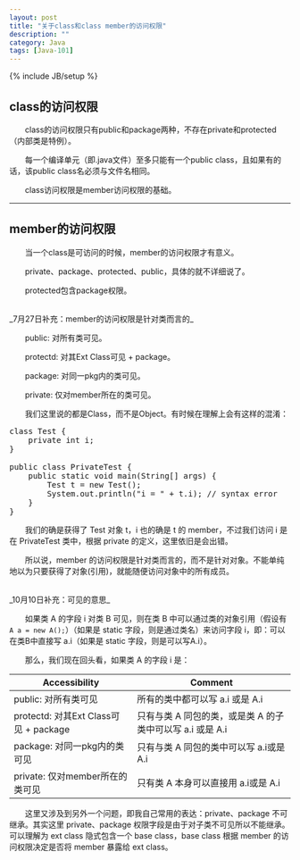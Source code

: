 ```yaml
---
layout: post
title: "关于class和class member的访问权限"
description: ""
category: Java
tags: [Java-101]
---
```

{% include JB/setup %}


## class的访问权限

　　class的访问权限只有public和package两种，不存在private和protected（内部类是特例）。  

　　每一个编译单元（即.java文件）至多只能有一个public class，且如果有的话，该public class名必须与文件名相同。  

　　class访问权限是member访问权限的基础。  

---

## member的访问权限

　　当一个class是可访问的时候，member的访问权限才有意义。  

　　private、package、protected、public，具体的就不详细说了。  

　　protected包含package权限。  
  
<br/>
_7月27日补充：member的访问权限是针对类而言的_  

　　public: 对所有类可见。  

　　protectd: 对其Ext Class可见 + package。  

　　package: 对同一pkg内的类可见。  

　　private: 仅对member所在的类可见。  

　　我们这里说的都是Class，而不是Object。有时候在理解上会有这样的混淆：

<pre class="prettyprint linenums">
class Test {  
	private int i;  
}  
  
public class PrivateTest {  
	public static void main(String[] args) {  
		Test t = new Test();  
		System.out.println("i = " + t.i); // syntax error  
	}  
} 
</pre>

　　我们的确是获得了 Test 对象 t，i 也的确是 t 的 member，不过我们访问 i 是在 PrivateTest 类中，根据 private 的定义，这里依旧是会出错。  

　　所以说，member 的访问权限是针对类而言的，而不是针对对象。不能单纯地以为只要获得了对象(引用)，就能随便访问对象中的所有成员。  
  
<br/>
_10月10日补充：可见的意思_

　　如果类 A 的字段 i 对类 B 可见，则在类 B 中可以通过类的对象引用（假设有`A a = new A();`）（如果是 static 字段，则是通过类名）来访问字段 i，即：可以在类B中直接写 a.i（如果是 static 字段，则是可以写A.i）。  

　　那么，我们现在回头看，如果类 A 的字段 i 是：

Accessibility  |  Comment
-------------- | -------------
public: 对所有类可见 | 所有的类中都可以写 a.i 或是 A.i
protectd: 对其Ext Class可见 + package | 只有与类 A 同包的类，或是类 A 的子类中可以写 a.i 或是 A.i
package: 对同一pkg内的类可见 | 只有与类 A 同包的类中可以写 a.i或是 A.i
private: 仅对member所在的类可见 | 只有类 A 本身可以直接用 a.i或是 A.i

　　这里又涉及到另外一个问题，即我自己常用的表达：private、package 不可继承。其实这里 private、package 权限字段是由于对子类不可见所以不能继承。可以理解为 ext class 隐式包含一个 base class，base class 根据 member 的访问权限决定是否将 member 暴露给 ext class。
